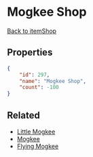 # Mogkee Shop

<no description available>

[Back to itemShop](../item-shops.md)

## Properties

```json
{
    "id": 297,
    "name": "Mogkee Shop",
    "count": -100
}
```

## Related

- [Little Mogkee](../items/8128-little-mogkee.md)
- [Mogkee](../items/8129-mogkee.md)
- [Flying Mogkee](../items/8130-flying-mogkee.md)

